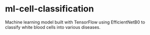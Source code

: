 # ml-cell-classification
Machine learning model built with TensorFlow using EfficientNetB0 to classify white blood cells into various diseases.
